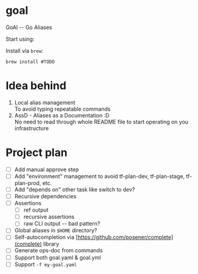 # goal

GoAl -- Go Aliases

Start using:

Install via `brew`:

```shell
brew install #TODO
```

# Idea behind

1. Local alias management  
   To avoid typing repeatable commands
2. AssD - Aliases as a Documentation :D  
   No need to read through whole README file to start operating on you infrastructure

# Project plan

- [ ] Add manual approve step
- [ ] Add "environment" management to avoid tf-plan-dev, tf-plan-stage, tf-plan-prod, etc.
- [ ] Add "depends on" other task like switch to dev?
- [ ] Recursive dependencies
- [ ] Assertions
   - [ ] ref output
   - [ ] recursive assertions 
   - [ ] raw CLI output -- bad pattern?
- [ ] Global aliases in `$HOME` directory?
- [ ] Self-autocompletion via [https://github.com/posener/complete](complete) library
- [ ] Generate ops-doc from commands
- [ ] Support both goal.yaml & goal.yml
- [ ] Support `-f my-goal.yaml`
